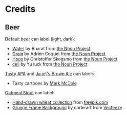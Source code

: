 # Credits

## Beer

Default [beer](/beer/) can label ([light](/assets/beer/batches/default/can@2x.jpg), [dark](/assets/beer/batches/default/can-dark@2x.jpg)):

- [Water](https://thenounproject.com/term/water/1478810) by Bharat from [the Noun Project](https://thenounproject.com/)
- [Grain](https://thenounproject.com/term/grain/2805269) by Adrien Coquet from [the Noun Project](https://thenounproject.com/)
- [Hops](https://thenounproject.com/term/hops/137618) by Christoffer Skogsmo from [the Noun Project](https://thenounproject.com/)
- [cell](https://thenounproject.com/term/cell/711632) by Yu luck from [the Noun Project](https://thenounproject.com/)

[Tasty APA](/beer/batches/oCmbq3g4LkjdJafYBNHnz7sauWGBSX/) and [Janet's Brown Ale](/beer/batches/MtgXD4d4erzF9lzxHbJSuKd4xMKkFJ/) can labels:

- Tasty cartoons by [Mark McDole](http://www.markmcdole.com/artwork.html)

[Oatmeal Stout](/beer/batches/gaguDK8JCxXrdkf46YprjvuXaCGnU3/) can label:

- [Hand-drawn wheat collection](https://www.freepik.com/free-vector/hand-drawn-wheat-collection_1544080.htm) from [freepik.com](https://www.freepik.com/vectors/hand)
- [Grunge Frame Background](https://www.vecteezy.com/vector-art/131389-grunge-frame-background) by carterart from [Vecteezy](https://www.vecteezy.com/free-vector/grunge-texture)
